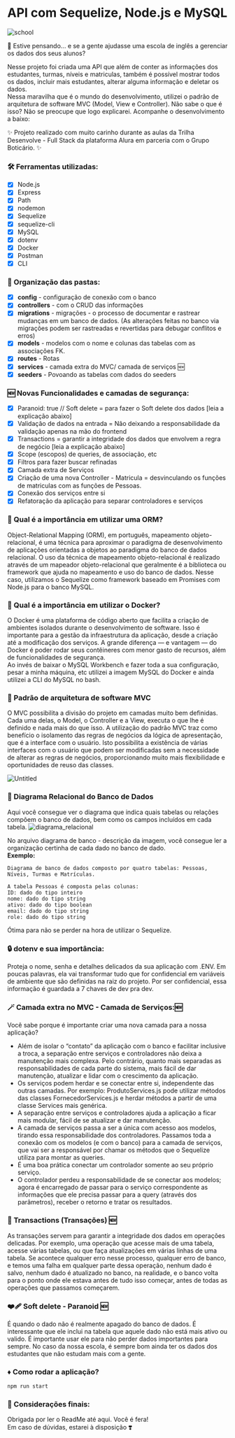 # API com Sequelize, Node.js e MySQL

![school](https://github.com/EricaSantos-FullStack/sequelize-node/assets/71906862/4fe6043f-ac14-4866-84d2-a5fdae83ad46)

🤔 Estive pensando... e se a gente ajudasse uma escola de inglês a gerenciar os dados dos seus alunos? <br>

Nesse projeto foi criada uma API que além de conter as informações dos estudantes, turmas, níveis e matriculas, também é possível mostrar todos os dados, incluir mais estudantes, alterar alguma informação e deletar os dados. <br>
Nessa maravilha que é o mundo do desenvolvimento, utilizei o padrão de arquitetura de software MVC (Model, View e Controller). Não sabe o que é isso? Não se preocupe que logo explicarei.
Acompanhe o desenvolvimento a baixo:

✨ Projeto realizado com muito carinho durante as aulas da Trilha Desenvolve - Full Stack da plataforma Alura em parceria com o Grupo Boticário. ✨

### 🛠 Ferramentas utilizadas:

- [x] Node.js
- [x] Express
- [x] Path
- [x] nodemon
- [x] Sequelize
- [x] sequelize-cli
- [x] MySQL
- [x] dotenv
- [x] Docker
- [x] Postman
- [x] CLI

### 📁 Organização das pastas:

- [x] **config** - configuração de conexão com o banco
- [x] **controllers** - com o CRUD das informações
- [x] **migrations** - migrações - o processo de documentar e rastrear mudanças em um banco de dados. (As alterações feitas no banco via migrações podem ser rastreadas e revertidas para debugar conflitos e erros)
- [x] **models** - modelos com o nome e colunas das tabelas com as associações FK.
- [x] **routes** - Rotas
- [x] **services** - camada extra do MVC/ camada de serviços 🆕
- [x] **seeders** - Povoando as tabelas com dados do seeders

### 🆕 Novas Funcionalidades e camadas de segurança:
- [x] Paranoid: true // Soft delete =  para fazer o Soft delete dos dados [leia a explicação abaixo]
- [x] Validação de dados na entrada = Não deixando a responsabilidade da validação apenas na mão do frontend
- [x] Transactions = garantir a integridade dos dados que envolvem a regra de negócio [leia a explicação abaixo]
- [x] Scope (escopos) de queries, de associação, etc
- [x] Filtros para fazer buscar refinadas
- [x] Camada extra de Serviços
- [x] Criação de uma nova Controller - Matricula = desvinculando os funções de matriculas com as funções de Pessoas.
- [x] Conexão dos serviços entre si
- [x] Refatoração da aplicação para separar controladores e serviços
      
### 🦾 Qual é a importância em utilizar uma ORM?

Object-Relational Mapping (ORM), em português, mapeamento objeto-relacional, é uma técnica para aproximar o paradigma de desenvolvimento de aplicações orientadas a objetos ao paradigma do banco de dados relacional. O uso da técnica de mapeamento objeto-relacional é realizado através de um mapeador objeto-relacional que geralmente é a biblioteca ou framework que ajuda no mapeamento e uso do banco de dados.
Nesse caso, utilizamos o Sequelize como framework baseado em Promises com Node.js para o banco MySQL.

### 🐳 Qual é a importância em utilizar o Docker?

O Docker é uma plataforma de código aberto que facilita a criação de ambientes isolados durante o desenvolvimento de software. Isso é importante para a gestão da infraestrutura da aplicação, desde a criação até a modificação dos serviços.
A grande diferença — e vantagem — do Docker é poder rodar seus contêineres com menor gasto de recursos, além de funcionalidades de segurança.<br>
Ao invés de baixar o MySQL Workbench e fazer toda a sua configuração, pesar a minha máquina, etc utilizei a imagem MySQL do Docker e ainda utilizei a CLI do MySQL no bash.

### 🎰 Padrão de arquitetura de software MVC

O MVC possibilita a divisão do projeto em camadas muito bem definidas. Cada uma delas, o Model, o Controller e a View, executa o que lhe é definido e nada mais do que isso. A utilização do padrão MVC traz como benefício o isolamento das regras de negócios da lógica de apresentação, que é a interface com o usuário. Isto possibilita a existência de várias interfaces com o usuário que podem ser modificadas sem a necessidade de alterar as regras de negócios, proporcionando muito mais flexibilidade e oportunidades de reuso das classes.

![Untitled](https://github.com/EricaSantos-FullStack/sequelize-node/assets/71906862/c7149e21-0375-47a7-b16f-3f3ddb5b5ad3)

### 🎲 Diagrama Relacional do Banco de Dados

Aqui você consegue ver o diagrama que indica quais tabelas ou relações compõem o banco de dados, bem como os campos incluídos em cada tabela.
![diagrama_relacional](https://github.com/EricaSantos-FullStack/sequelize-node/assets/71906862/bdf8e3de-b9b0-4263-a21c-ff06bdf14b33)

No arquivo diagrama de banco - descrição da imagem, você consegue ler a organização certinha de cada dado no banco de dado. <br>
**Exemplo:**

```
Diagrama de banco de dados composto por quatro tabelas: Pessoas, Níveis, Turmas e Matrículas.

A tabela Pessoas é composta pelas colunas:
ID: dado do tipo inteiro
nome: dado do tipo string
ativo: dado do tipo boolean
email: dado do tipo string
role: dado do tipo string
```

Ótima para não se perder na hora de utilizar o Sequelize.

### 🔒 dotenv e sua importância:

Proteja o nome, senha e detalhes delicados da sua aplicação com .ENV. Em poucas palavras, ela vai transformar tudo que for confidencial em variáveis de ambiente que são definidas na raiz do projeto. Por ser confidencial, essa informação é guardada a 7 chaves de dev pra dev.

### 🪄 Camada extra no MVC - Camada de Serviços:🆕

Você sabe porque é importante criar uma nova camada para a nossa aplicação? <br>

- Além de isolar o “contato” da aplicação com o banco e facilitar inclusive a troca, a separação entre serviços e controladores não deixa a manutenção mais complexa. Pelo contrário, quanto mais separadas as responsabilidades de cada parte do sistema, mais fácil de dar manutenção, atualizar e lidar com o crescimento da aplicação.
- Os serviços podem herdar e se conectar entre si, independente das outras camadas. Por exemplo: ProdutoServices.js pode utilizar métodos das classes FornecedorServices.js e herdar métodos a partir de uma classe Services mais genérica.
- A separação entre serviços e controladores ajuda a aplicação a ficar mais modular, fácil de se atualizar e dar manutenção.
- A camada de serviços passa a ser a única com acesso aos modelos, tirando essa responsabilidade dos controladores. Passamos toda a conexão com os modelos (e com o banco) para a camada de serviços, que vai ser a responsável por chamar os métodos que o Sequelize utiliza para montar as queries.
- É uma boa prática conectar um controlador somente ao seu próprio serviço.
- O controlador perdeu a responsabilidade de se conectar aos modelos; agora é encarregado de passar para o serviço correspondente as informações que ele precisa passar para a query (através dos parâmetros), receber o retorno e tratar os resultados.

### 🧮 Transactions (Transações) 🆕
As transações servem para garantir a integridade dos dados em operações delicadas. Por exemplo, uma operação que acesse mais de uma tabela, acesse várias tabelas, ou que faça atualizações em várias linhas de uma tabela.
Se acontece qualquer erro nesse processo, qualquer erro de banco, e temos uma falha em qualquer parte dessa operação, nenhum dado é salvo, nenhum dado é atualizado no banco, na realidade, e o banco volta para o ponto onde ele estava antes de tudo isso começar, antes de todas as operações que passamos começarem.

### ❤️‍🩹 Soft delete - Paranoid 🆕
É quando o dado não é realmente apagado do banco de dados. É interessante que ele inclui na tabela que aquele dado não está mais ativo ou valido.
É importante usar ele para não perder dados importantes para sempre. No caso da nossa escola, é sempre bom ainda ter os dados dos estudantes que não estudam mais com a gente.

### ♦️ Como rodar a aplicação?

```js
npm run start
```

### 💙 Considerações finais:

Obrigada por ler o ReadMe até aqui. Você é fera! <br>
Em caso de dúvidas, estarei à disposição ❣️
